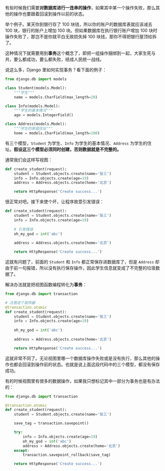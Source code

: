 有些时候我们需要**对数据库进行一连串的操作**，如果其中某一个操作失败，那么其他的操作也要跟着回滚到操作以前的状态。

举个例子。某天你到银行存了 100 块钱，所以你的账户的数据库表就应该减去 100 块，银行的账户上增加 100 块。但如果数据库在执行银行账户增加 100 块时操作失败了，那岂不是你就平白无故损失掉 100 块钱，那你不得把银行屋顶给拆了。

这种情况下就需要用到**事务**这个概念了，即把一组操作捆绑到一起，大家生死与共，要么都成功，要么都失败，结成人民统一战线。

说这么多，Django 里如何实现事务？看下面的例子：

```python
from django.db import models

class Student(models.Model):
    """学生"""
    name = models.CharField(max_length=20)

class Info(models.Model):
    """学生的基本情况"""
    age = models.IntegerField()

class Address(models.Model):
    """学生的家庭住址"""
    home = models.CharField(max_length=100)
```

有三个模型，`Student` 为学生、`Info` 为学生的基本情况、`Address` 为学生的住址。**假设这三个模型必须同时创建，否则数据就是不完整的。**

通常我们会这样写视图：

```python
def create_student(request):
    student = Student.objects.create(name='张三')
    info = Info.objects.create(age=19)
    address = Address.objects.create(home='北京')

    return HttpResponse('Create success...')
```

很正常对吧。接下来使个坏，让程序故意引发错误：

```python
def create_student(request):
    student = Student.objects.create(name='张三')
    info = Info.objects.create(age=19)
    
    # 引发错误
    oh_my_god = int('abc')
    
    address = Address.objects.create(home='北京')

    return HttpResponse('Create success...')
```

这就有问题了，前面的 `Student` 和 `Info` 都正常保存进数据库了，但是 `Address` 却由于前一句报错，所以没有执行保存操作，因此学生信息就变成了不完整的垃圾数据了。

解决办法就是把视图函数编程转化为**事务**：

```python
from django.db import transaction

# 注意这个装饰器
@transaction.atomic
def create_student(request):
    student = Student.objects.create(name='张三')
    info = Info.objects.create(age=19)
    
    oh_my_god = int('abc')
    
    address = Address.objects.create(home='北京')

    return HttpResponse('Create success...')

```

这就非常不同了。无论视图里哪一个数据库操作失败或是没有执行，那么其他的操作也都会回滚到操作前的状态。也就是说上面这段代码中的三个模型，都没有保存成功。

有的时候视图里有很多的数据操作，如果我只想标记其中一部分为事务也是有办法的：

```python
from django.db import transaction

@transaction.atomic
def create_student(request):
    student = Student.objects.create(name='张三')

    save_tag = transaction.savepoint()

    try:
        info = Info.objects.create(age=19)
        oh_my_god = int('abc')
        address = Address.objects.create(home='北京')
    except:
        transaction.savepoint_rollback(save_tag)

    return HttpResponse('Create success...')
```

